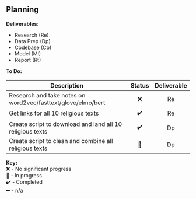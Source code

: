 ## Planning

**Deliverables:** 

* Research (Re)
* Data Prep (Dp)
* Codebase (Cb)
* Model (Ml)
* Report (Rt)

**To Do:**   

Description | Status| Deliverable
------- |:-----------: | :-----:
Research and take notes on word2vec/fasttext/glove/elmo/bert | :x: | Re
Get links for all 10 religious texts | :heavy_check_mark: | Re
Create script to download and land all 10 religious texts |:heavy_check_mark:| Dp
Create script to clean and combine all religious texts |:large_orange_diamond:| Dp



**Key:**  
:x: - No significant progress  
:large_orange_diamond: - In progress  
:heavy_check_mark: - Completed  
:heavy_minus_sign: - n/a
